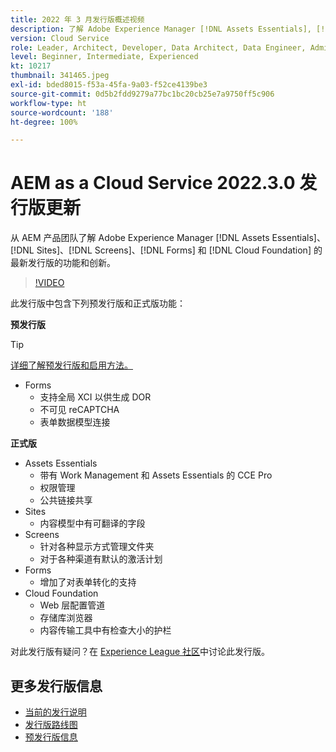 ```yaml
---
title: 2022 年 3 月发行版概述视频
description: 了解 Adobe Experience Manager [!DNL Assets Essentials], [!DNL Sites], [!DNL Screens], [!DNL Forms] 和 [!DNL Cloud Foundation] 的 2022-3-0 发行版的最新功能和创新。
version: Cloud Service
role: Leader, Architect, Developer, Data Architect, Data Engineer, Admin, User
level: Beginner, Intermediate, Experienced
kt: 10217
thumbnail: 341465.jpeg
exl-id: bded8015-f53a-45fa-9a03-f52ce4139be3
source-git-commit: 0d5b2fdd9279a77bc1bc20cb25e7a9750ff5c906
workflow-type: ht
source-wordcount: '188'
ht-degree: 100%

---
```


# AEM as a Cloud Service 2022.3.0 发行版更新

从 AEM 产品团队了解 Adobe Experience Manager [!DNL Assets Essentials]、[!DNL Sites]、[!DNL Screens]、[!DNL Forms] 和 [!DNL Cloud Foundation] 的最新发行版的功能和创新。

>[!VIDEO](https://video.tv.adobe.com/v/341465/?quality=12&learn=on)

此发行版中包含下列预发行版和正式版功能：

**预发行版**

>[!TIP]
>
>[详细了解预发行版和启用方法。](https://experienceleague.adobe.com/docs/experience-manager-cloud-service/content/release-notes/prerelease.html)

* Forms
   * 支持全局 XCI 以供生成 DOR
   * 不可见 reCAPTCHA
   * 表单数据模型连接

**正式版**

* Assets Essentials
   * 带有 Work Management 和 Assets Essentials 的 CCE Pro
   * 权限管理
   * 公共链接共享
* Sites
   * 内容模型中有可翻译的字段
* Screens
   * 针对各种显示方式管理文件夹
   * 对于各种渠道有默认的激活计划
* Forms
   * 增加了对表单转化的支持
* Cloud Foundation
   * Web 层配置管道
   * 存储库浏览器
   * 内容传输工具中有检查大小的护栏

对此发行版有疑问？在 [Experience League 社区](https://experienceleaguecommunities.adobe.com/t5/adobe-experience-manager/aem-as-a-cloud-service-2022-3-0-release-update/td-p/449599)中讨论此发行版。

## 更多发行版信息

* [当前的发行说明](https://experienceleague.adobe.com/docs/experience-manager-cloud-service/content/release-notes/home.html)
* [发行版路线图](https://experienceleague.adobe.com/docs/experience-manager-release-information/aem-release-updates/update-releases-roadmap.html)
* [预发行版信息](https://experienceleague.adobe.com/docs/experience-manager-cloud-service/content/release-notes/prerelease.html)
